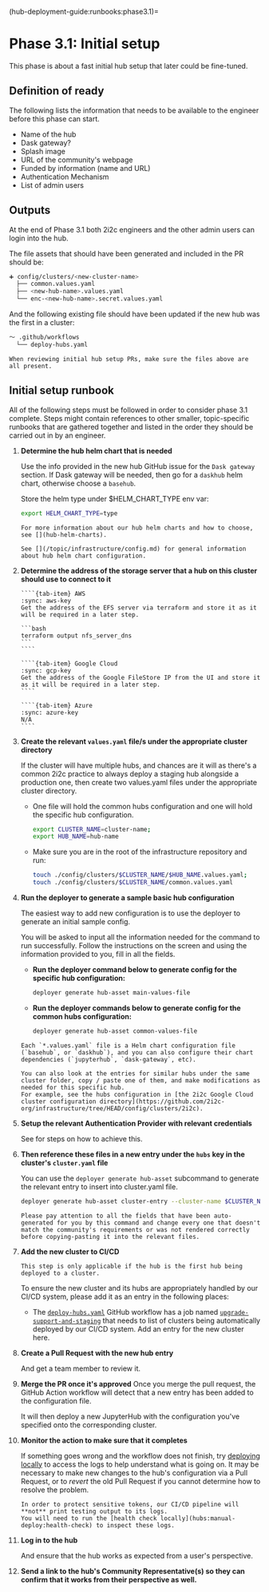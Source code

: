 (hub-deployment-guide:runbooks:phase3.1)=
# Phase 3.1: Initial setup

This phase is about a fast initial hub setup that later could be fine-tuned.

## Definition of ready

The following lists the information that needs to be available to the engineer before this phase can start.

- Name of the hub
- Dask gateway?
- Splash image
- URL of the community's webpage
- Funded by information (name and URL)
- Authentication Mechanism
- List of admin users

## Outputs

At the end of Phase 3.1 both 2i2c engineers and the other admin users can login into the hub.

The file assets that should have been generated and included in the PR should be:

```bash
➕ config/clusters/<new-cluster-name>
  ├── common.values.yaml
  ├── <new-hub-name>.values.yaml
  └── enc-<new-hub-name>.secret.values.yaml
```

And the following existing file should have been updated if the new hub was the first in a cluster:

```bash
～ .github/workflows
  └── deploy-hubs.yaml
```

```{tip}
When reviewing initial hub setup PRs, make sure the files above are all present.
```

## Initial setup runbook

All of the following steps must be followed in order to consider phase 3.1 complete. Steps might contain references to other smaller, topic-specific runbooks that are gathered together and listed in the order they should be carried out in by an engineer.

1. **Determine the hub helm chart that is needed**

   Use the info provided in the new hub GitHub issue for the `Dask gateway` section.
   If Dask gateway will be needed, then go for a `daskhub` helm chart, otherwise choose a `basehub`.

   Store the helm type under $HELM_CHART_TYPE env var:

   ```bash
   export HELM_CHART_TYPE=type
   ```

   ```{seealso}
   For more information about our hub helm charts and how to choose, see [](hub-helm-charts).

   See [](/topic/infrastructure/config.md) for general information about hub helm chart configuration.
   ```

2. **Determine the address of the storage server that a hub on this cluster should use to connect to it**

    `````{tab-set}
    ````{tab-item} AWS
    :sync: aws-key
    Get the address of the EFS server via terraform and store it as it will be required in a later step.

    ```bash
    terraform output nfs_server_dns
    ```
    ````

    ````{tab-item} Google Cloud
    :sync: gcp-key
    Get the address of the Google FileStore IP from the UI and store it as it will be required in a later step.
    ````

    ````{tab-item} Azure
    :sync: azure-key
    N/A
    ````
    `````

3. **Create the relevant `values.yaml` file/s under the appropriate cluster directory**

   If the cluster will have multiple hubs, and chances are it will as there's a common 2i2c practice to always deploy a staging hub alongside a production one, then create two values.yaml files under the appropriate cluster directory.

   - One file will hold the common hubs configuration and one will hold the specific hub configuration.

     ```bash
     export CLUSTER_NAME=cluster-name;
     export HUB_NAME=hub-name
     ```

   - Make sure you are in the root of the infrastructure repository and run:

     ```bash
     touch ./config/clusters/$CLUSTER_NAME/$HUB_NAME.values.yaml;
     touch ./config/clusters/$CLUSTER_NAME/common.values.yaml
     ```

4. **Run the deployer to generate a sample basic hub configuration**

   The easiest way to add new configuration is to use the deployer to generate an initial sample config.

   You will be asked to input all the information needed for the command to run successfully. Follow the instructions on the screen and using the information provided to you, fill in all the fields.

   - **Run the deployer command below to generate config for the specific hub configuration:**
     ```bash
     deployer generate hub-asset main-values-file
     ```

   - **Run the deployer commands below to generate config for the common hubs configuration:**
     ```bash
     deployer generate hub-asset common-values-file
     ```

   ```{tip}
   Each `*.values.yaml` file is a Helm chart configuration file (`basehub`, or `daskhub`), and you can also configure their chart dependencies (`jupyterhub`, `dask-gateway`, etc).

   You can also look at the entries for similar hubs under the same cluster folder, copy / paste one of them, and make modifications as needed for this specific hub.
   For example, see the hubs configuration in [the 2i2c Google Cloud cluster configuration directory](https://github.com/2i2c-org/infrastructure/tree/HEAD/config/clusters/2i2c).
   ```

4. **Setup the relevant Authentication Provider with relevant credentials**

   See [](enable-auth-provider) for steps on how to achieve this.

5. **Then reference these files in a new entry under the `hubs` key in the cluster's `cluster.yaml` file**

   You can use the `deployer generate hub-asset` subcommand to generate the relevant entry to insert into cluster.yaml file.

   ```bash
   deployer generate hub-asset cluster-entry --cluster-name $CLUSTER_NAME --hub-name $HUB_NAME --hub-type $HELM_CHART_TYPE
   ```

   ```{warning}
   Please pay attention to all the fields that have been auto-generated for you by this command and change every one that doesn't match the community's requirements or was not rendered correctly before copying-pasting it into the relevant files.
   ```

6. **Add the new cluster to CI/CD**

   ```{important}
   This step is only applicable if the hub is the first hub being deployed to a cluster.
   ```

   To ensure the new cluster and its hubs are appropriately handled by our CI/CD system, please add it as an entry in the following places:

      - The [`deploy-hubs.yaml`](https://github.com/2i2c-org/infrastructure/blob/008ae2c1deb3f5b97d0c334ed124fa090df1f0c6/.github/workflows/deploy-hubs.yaml#L121) GitHub workflow has a job named [`upgrade-support-and-staging`](https://github.com/2i2c-org/infrastructure/blob/18f5a4f8f39ed98c2f5c99091ae9f19a1075c988/.github/workflows/deploy-hubs.yaml#L128-L166) that needs to list of clusters being automatically deployed by our CI/CD system. Add an entry for the new cluster here.

6. **Create a Pull Request with the new hub entry**

   And get a team member to review it.

7. **Merge the PR once it's approved**
   Once you merge the pull request, the GitHub Action workflow will detect that a new entry has been added to the configuration file.

   It will then deploy a new JupyterHub with the configuration you've specified onto the corresponding cluster.

8. **Monitor the action to make sure that it completes**

   If something goes wrong and the workflow does not finish, try [deploying locally](hubs:manual-deploy) to access the logs to help understand what is going on.
   It may be necessary to make new changes to the hub's configuration via a Pull Request, or to *revert* the old Pull Request if you cannot determine how to resolve the problem.

   ```{attention}
   In order to protect sensitive tokens, our CI/CD pipeline will **not** print testing output to its logs.
   You will need to run the [health check locally](hubs:manual-deploy:health-check) to inspect these logs.
   ```

9. **Log in to the hub**

   And ensure that the hub works as expected from a user's perspective.

10. **Send a link to the hub's Community Representative(s) so they can confirm that it works from their perspective as well.**